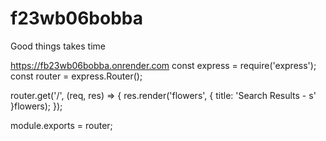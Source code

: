 # f23wb06bobba
Good things takes time

https://fb23wb06bobba.onrender.com
const express = require('express');
const router = express.Router();

router.get('/', (req, res) => {
  res.render('flowers', { title: 'Search Results - s' }flowers);
});

module.exports = router;


